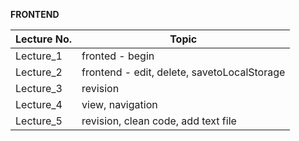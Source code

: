 __FRONTEND__

Lecture No.   | Topic
------------- | -------------
Lecture_1     | fronted - begin
Lecture_2     | frontend - edit, delete, savetoLocalStorage
Lecture_3     | revision
Lecture_4     | view, navigation
Lecture_5     | revision, clean code, add text file